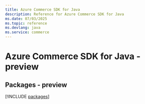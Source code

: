 ```yaml
---
title: Azure Commerce SDK for Java
description: Reference for Azure Commerce SDK for Java
ms.date: 07/03/2025
ms.topic: reference
ms.devlang: java
ms.service: commerce
---
```

# Azure Commerce SDK for Java - preview
## Packages - preview
[!INCLUDE [packages](commerce-index.md)]